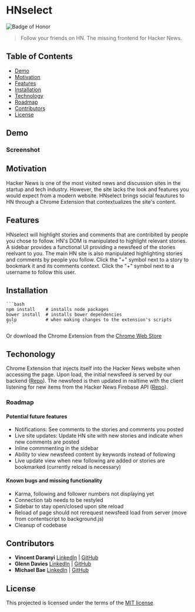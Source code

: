 # HNselect
![Badge of Honor](https://img.shields.io/badge/Built%20at-Fullstack-green.svg?style=flat-square)
> Follow your friends on HN. 
> The missing frontend for Hacker News.

## Table of Contents

- [Demo](#demo)
- [Motivation](#motivation)
- [Features](#features)
- [Installation](#installation)
- [Technology](#technology)
- [Roadmap](#roadmap)
- [Contributors](#contributors)
- [License](#license)

## Demo
### Screenshot

## Motivation

Hacker News is one of the most visited news and discussion sites in the startup and tech industry.
However, the site lacks the look and features you would expect from a modern website.
HNselect brings social feautures to HN through a Chrome Extension that contextualizes the site's content.

## Features
HNselect will highlight stories and comments that are contribited by people you chose to follow. HN's DOM is manipulated to highlight relevant stories. A sidebar provides a functional UI providing a newsfeed of the stories reelvant to you.
The main HN site is also manipulated highlighting stories and comments by people you follow. Click the "+" symbol next to a story to bookmark it and its comments context. Click the "+" symbol next to a username to follow this user. 

## Installation
	```bash
	npm install    # installs node packages
	bower install  # installs bower dependencies
	gulp           # when making changes to the extension's scripts
	```

Or download the Chrome Extension from the [Chrome Web Store](https://chrome.google.com/webstore/detail/hnselect/jbbidiepnmelekfimfibcihoijpbibpa)

## Techonology
Chrome Extension that injects itself into the Hacker News website when accessing the page.
Upon load, the initial newsfeed is served by our backend ([Repo](https://github.com/crsmnd/HNselect-backend)). The newsfeed is then updated in realtime with the client listening for new items from the Hacker News Firebase API ([Repo](https://github.com/HackerNews/API)). 

### Roadmap

#### Potential future features

- Notifications: See comments to the stories and comments you posted 
- Live site updates: Update HN site with new stories and indicate when new comments are posted
- Inline commmenting in the sidebar
- Ability to view newsfeed content by keywords instead of following
- Live update view when new following are added or stories are bookmarked (currently reload is necessary)

#### Known bugs and missing functionality

- Karma, following and follower numbers not displaying yet
- Connection tab needs to be restyled
- Sidebar to stay open/closed upon site reload
- Reload of page should not rerequest newsfeed load from server (move from contentscript to background.js)
- Cleanup of codebase

## Contributors

* __Vincent Daranyi__ [LinkedIn](https://www.linkedin.com/in/vdaranyi) | [GitHub](https://github.com/crsmnd)
* __Glenn Davies__ [LinkedIn](https://www.linkedin.com/in/glennonymous) | [GitHub](https://github.com/glennonymous)
* __Michael Bae__ [LinkedIn](https://www.linkedin.com/in/michaelbae) | [GitHub](https://github.com/michaelbbae)

## License

This projected is licensed under the terms of the [MIT license](/LICENSE)
